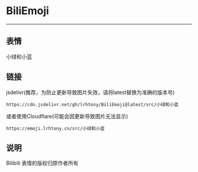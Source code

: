 # BiliEmoji
---
## 表情
小绿和小蓝
## 链接
jsdelivr(推荐，为防止更新导致图片失效，请将latest替换为准确的版本号)
```
https://cdn.jsdelivr.net/gh/lrhtony/BiliEmoji@latest/src/小绿和小蓝
```
或者使用Cloudflare(可能会因更新导致图片无法显示)
```
https://emoji.lrhtony.cn/src/小绿和小蓝
```
## 说明
Bilibili 表情的版权归原作者所有
